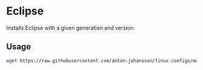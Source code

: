 # Eclipse

Installs Eclipse with a given generation and version.


## Usage

```sh
wget https://raw.githubusercontent.com/anton-johansson/linux-configs/master/tools/eclipse/eclipse.sh -O - | sudo bash -s 2019-03 R
```
